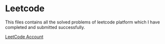 # Leetcode

This files contains all the solved problems of leetcode platform which I have completed and submitted successfully.

[LeetCode Account](https://leetcode.com/brahmajit2000/)
